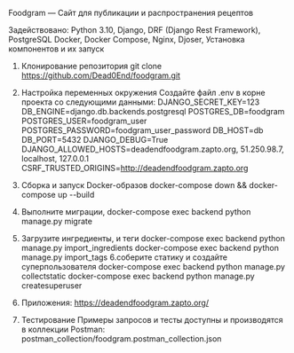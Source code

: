 Foodgram — Сайт для публикации и распространения рецептов

Задействовано:
Python 3.10,
Django,
DRF (Django Rest Framework),
PostgreSQL
Docker,
Docker Compose,
Nginx,
Djoser,
Установка компонентов и их запуск
1. Клонирование репозитория
git clone https://github.com/Dead0End/foodgram.git

2. Настройка переменных окружения
Создайте файл .env в корне проекта со следующими данными:
DJANGO_SECRET_KEY=123
DB_ENGINE=django.db.backends.postgresql
POSTGRES_DB=foodgram
POSTGRES_USER=foodgram_user
POSTGRES_PASSWORD=foodgram_user_password
DB_HOST=db
DB_PORT=5432
DJANGO_DEBUG=True
DJANGO_ALLOWED_HOSTS=deadendfoodgram.zapto.org, 51.250.98.7, localhost, 127.0.0.1
CSRF_TRUSTED_ORIGINS=http://deadendfoodgram.zapto.org

3. Сборка и запуск Docker-образов
docker-compose down && docker-compose up --build
4. Выполните миграции,
docker-compose exec backend python manage.py migrate
5. Загрузите ингредиенты, и теги
docker-compose exec backend python manage.py import_ingredients
docker-compose exec backend python manage.py import_tags
6.соберите статику и создайте суперпользователя
docker-compose exec backend python manage.py collectstatic
docker-compose exec backend python manage.py createsuperuser
7. Приложения:
https://deadendfoodgram.zapto.org/
8. Тестирование
Примеры запросов и тесты доступны и производятся в коллекции Postman: postman_collection/foodgram.postman_collection.json